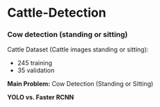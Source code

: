 # Cattle-Detection


### Cow detection (standing or sitting)

Cattle Dataset (Cattle images standing or sitting): 
* 245 training 
* 35 validation


**Main Problem:** Cow Detection (Standing or Sitting)

**YOLO vs. Faster RCNN**

